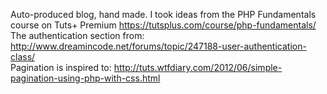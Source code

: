 Auto-produced blog, hand made.
I took ideas from the PHP Fundamentals course on Tuts+ Premium
https://tutsplus.com/course/php-fundamentals/
<br>
The authentication section from:
http://www.dreamincode.net/forums/topic/247188-user-authentication-class/
<br>
Pagination is inspired to:
http://tuts.wtfdiary.com/2012/06/simple-pagination-using-php-with-css.html
